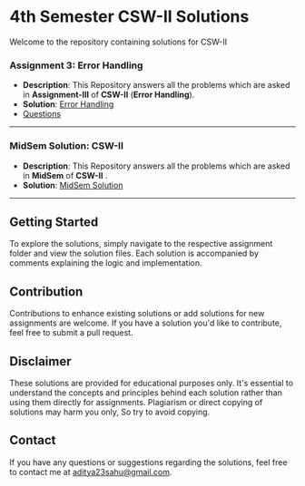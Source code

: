 # 4th Semester CSW-II Solutions
Welcome to the repository containing solutions for CSW-II
### Assignment 3: **Error Handling**
- **Description**: This Repository answers all the problems which are asked in **Assignment-III** of **CSW-II**  (**Error Handling**).
- **Solution**: [Error Handling](https://github.com/god-father-99/ITER_ASSIGNMENTS/tree/main/src/CSW_4th_Sem)
- [Questions](https://github.com/god-father-99/ITER_ASSIGNMENTS/blob/main/Assignment%20On%20Error%20handling.pdf)
---
### MidSem Solution: **CSW-II**
- **Description**: This Repository answers all the problems which are asked in **MidSem** of **CSW-II** .
- **Solution**: [MidSem Solution](https://github.com/god-father-99/ITER_ASSIGNMENTS/tree/main/src/midsemSolution)
---
## Getting Started

To explore the solutions, simply navigate to the respective assignment folder and view the solution files. Each solution is accompanied by comments explaining the logic and implementation.

## Contribution

Contributions to enhance existing solutions or add solutions for new assignments are welcome. If you have a solution you'd like to contribute, feel free to submit a pull request.

## Disclaimer
These solutions are provided for educational purposes only. It's essential to understand the concepts and principles behind each solution rather than using them directly for assignments. Plagiarism or direct copying of solutions may harm you only, So try to avoid copying.
## Contact

If you have any questions or suggestions regarding the solutions, feel free to contact me at [aditya23sahu@gmail.com](mailto:aditya23sahu@gmail.com).

